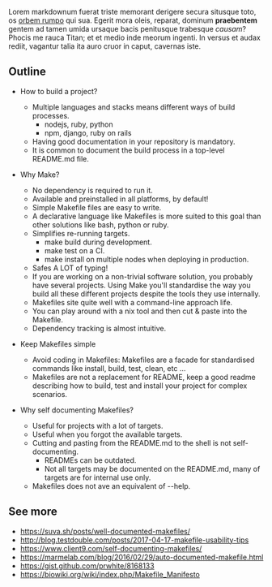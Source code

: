 Lorem markdownum fuerat triste memorant derigere secura situsque toto, os [orbem
rumpo](http://mearum-demisi.com/sed) qui sua. Egerit mora oleis, reparat,
dominum **praebentem** gentem ad tamen umida ursaque bacis penitusque trabesque
*causam*? Phocis me rauca Titan; et et medio inde meorum ingenti. In versus et
audax rediit, vagantur talia ita auro cruor in caput, cavernas iste.

## Outline

- How to build a project?
  - Multiple languages and stacks means different ways of build processes.
    - nodejs, ruby, python
    - npm, django, ruby on rails
  - Having good documentation in your repository is mandatory.
  - It is common to document the build process in a top-level README.md file.

- Why Make?
  - No dependency is required to run it.
  - Available and preinstalled in all platforms, by default!
  - Simple Makefile files are easy to write.
  - A declarative language like Makefiles is more suited to this goal than
    other solutions like bash, python or ruby.
  - Simplifies re-running targets.
    - make build during development.
    - make test on a CI.
    - make install on multiple nodes when deploying in production.
  - Safes A LOT of typing!
  - If you are working on a non-trivial software solution, you probably have
    several projects. Using Make you'll standardise the way you build all these
    different projects despite the tools they use internally.
  - Makefiles site quite well with a command-line approach life.
  - You can play around with a nix tool and then cut & paste into the Makefile.
  - Dependency tracking is almost intuitive.

- Keep Makefiles simple
  - Avoid coding in Makefiles: Makefiles are a facade for standardised commands
    like install, build, test, clean, etc ...
  - Makefiles are not a replacement for README, keep a good readme describing
    how to build, test and install your project for complex scenarios.

- Why self documenting Makefiles?
  - Useful for projects with a lot of targets.
  - Useful when you forgot the available targets.
  - Cutting and pasting from the README.md to the shell is not self-documenting.
    - READMEs can be outdated.
    - Not all targets may be documented on the README.md, many of targets are
      for internal use only.
  - Makefiles does not ave an equivalent of --help.

## See more

- https://suva.sh/posts/well-documented-makefiles/
- http://blog.testdouble.com/posts/2017-04-17-makefile-usability-tips
- https://www.client9.com/self-documenting-makefiles/
- https://marmelab.com/blog/2016/02/29/auto-documented-makefile.html
- https://gist.github.com/prwhite/8168133
- https://biowiki.org/wiki/index.php/Makefile_Manifesto

